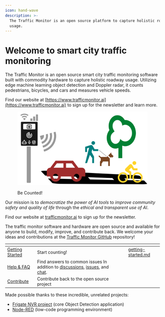 ```yaml
---
icon: hand-wave
description: >-
  The Traffic Monitor is an open source platform to capture holistic roadway
  usage.
---
```


# Welcome to smart city traffic monitoring

The Traffic Monitor is an open source smart city traffic monitoring software built with commodity hardware to capture holistic roadway usage. Utilizing edge machine learning object detection and Doppler radar, it counts pedestrians, bicycles, and cars and measures vehicle speeds.

Find our website at [https://www.trafficmonitor.ai](https://www.trafficmonitor.ai) to sign up for the newsletter and learn more.&#x20;

<figure><picture><source srcset=".gitbook/assets/tm-roadway-graphic-1920x1080-color-bg_black (1).png" media="(prefers-color-scheme: dark)"><img src=".gitbook/assets/tm-roadway-graphic-1920x1080-color-bg_white.png" alt=""></picture><figcaption><p>Be Counted!</p></figcaption></figure>

Our mission is to _democratize the power of AI tools_ to _improve community safety and quality of life_ through the _ethical and transparent use of AI_.&#x20;

Find our website at [trafficmonitor.ai](https://www.trafficmonitor.ai) to sign up for the newsletter.&#x20;

The traffic monitor software and hardware are open source and available for anyone to build, modify, improve, and contribute back. We welcome your ideas and contributions at the [Traffic Monitor GitHub](https://github.com/glossyio/traffic-monitor) repository!

<table data-view="cards"><thead><tr><th></th><th></th><th data-hidden></th><th data-hidden data-card-target data-type="content-ref"></th></tr></thead><tbody><tr><td><a href="getting-started.md">Getting Started</a></td><td>Start counting!</td><td></td><td><a href="getting-started.md">getting-started.md</a></td></tr><tr><td><a href="help-and-faq/frequently-asked-questions.md">Help &#x26; FAQ</a></td><td>Find answers to common issues In addition to <a href="https://github.com/glossyio/traffic-monitor/discussions">discussions</a>, <a href="https://github.com/glossyio/traffic-monitor/issues">issues</a>, and <a href="https://trafficmonitor.zulipchat.com/">chat</a>.</td><td></td><td></td></tr><tr><td><a href="development/contributing.md">Contribute</a></td><td>Contribute back to the open source project</td><td></td><td></td></tr></tbody></table>

Made possible thanks to these incredible, unrelated projects:

* [Frigate NVR project](https://github.com/blakeblackshear/frigate) (core Object Detection application)
* [Node-RED](https://nodered.org/) (low-code programming environment)
